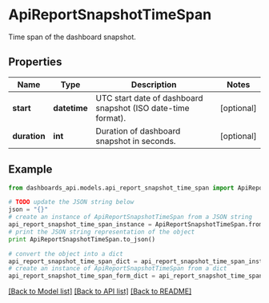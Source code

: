 # ApiReportSnapshotTimeSpan

Time span of the dashboard snapshot.

## Properties
Name | Type | Description | Notes
------------ | ------------- | ------------- | -------------
**start** | **datetime** | UTC start date of dashboard snapshot (ISO date-time format). | [optional] 
**duration** | **int** | Duration of dashboard snapshot in seconds. | [optional] 

## Example

```python
from dashboards_api.models.api_report_snapshot_time_span import ApiReportSnapshotTimeSpan

# TODO update the JSON string below
json = "{}"
# create an instance of ApiReportSnapshotTimeSpan from a JSON string
api_report_snapshot_time_span_instance = ApiReportSnapshotTimeSpan.from_json(json)
# print the JSON string representation of the object
print ApiReportSnapshotTimeSpan.to_json()

# convert the object into a dict
api_report_snapshot_time_span_dict = api_report_snapshot_time_span_instance.to_dict()
# create an instance of ApiReportSnapshotTimeSpan from a dict
api_report_snapshot_time_span_form_dict = api_report_snapshot_time_span.from_dict(api_report_snapshot_time_span_dict)
```
[[Back to Model list]](../README.md#documentation-for-models) [[Back to API list]](../README.md#documentation-for-api-endpoints) [[Back to README]](../README.md)


